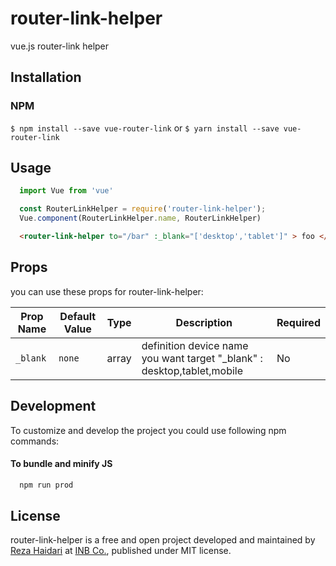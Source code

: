 # router-link-helper
vue.js router-link helper

## Installation
### NPM
`$ npm install --save vue-router-link`
or
`$ yarn install --save vue-router-link`

## Usage

```javascript
  import Vue from 'vue'

  const RouterLinkHelper = require('router-link-helper');
  Vue.component(RouterLinkHelper.name, RouterLinkHelper)
```

```html
  <router-link-helper to="/bar" :_blank="['desktop','tablet']" > foo </router-link-helper>
```

## Props
you can use these props for router-link-helper:

| Prop Name | Default Value | Type | Description | Required |
| ------ | ------------- | ---- | ----------- | -------- |
| `_blank` | `none` | array | definition device name you want target "_blank" : desktop,tablet,mobile   | No |

## Development
To customize and develop the project you could use following npm commands:



#### To bundle and minify JS
```bash
  npm run prod
```



## License
router-link-helper is a free and open project developed and maintained by [Reza Haidari](https://github.com/RezaHaidari) at [INB Co.](http://inb-co.com), published under MIT license.



